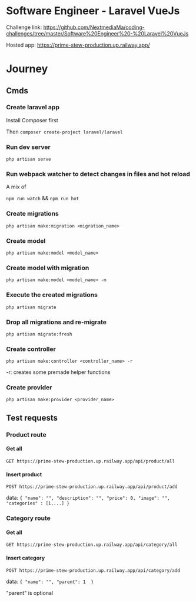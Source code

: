 # Software Engineer - Laravel VueJs

Challenge link: https://github.com/NextmediaMa/coding-challenges/tree/master/Software%20Engineer%20-%20Laravel%20VueJs

Hosted app: https://prime-stew-production.up.railway.app/

# Journey

## Cmds

### Create laravel app

Install Composer first

Then ```composer create-project laravel/laravel```

### Run dev server

```php artisan serve```

### Run webpack watcher to detect changes in files and hot reload

A mix of

```npm run watch```
 && 
```npm run hot```

### Create migrations

```php artisan make:migration <migration_name>```

### Create model

```php artisan make:model <model_name>```

### Create model with migration

```php artisan make:model <model_name> -m```

### Execute the created migrations

```php artisan migrate```

### Drop all migrations and re-migrate

```php artisan migrate:fresh```

### Create controller

```php artisan make:controller <controller_name> -r```

-r: creates some premade helper functions

### Create provider

```php artisan make:provider <provider_name>```

## Test requests

### Product route

#### Get all

```GET https://prime-stew-production.up.railway.app/api/product/all```

#### Insert product

```POST https://prime-stew-production.up.railway.app/api/product/add```

data: ```{ "name": "", "description": "", "price": 0, "image": "", "categories" : [1,...] }```

### Category route

#### Get all

```GET https://prime-stew-production.up.railway.app/api/category/all```

#### Insert category

```POST https://prime-stew-production.up.railway.app/api/category/add```

data: ```{ "name": "", "parent": 1  }```

"parent" is optional